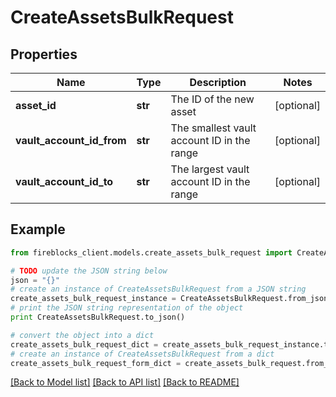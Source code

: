 # CreateAssetsBulkRequest


## Properties

Name | Type | Description | Notes
------------ | ------------- | ------------- | -------------
**asset_id** | **str** | The ID of the new asset | [optional] 
**vault_account_id_from** | **str** | The smallest vault account ID in the range | [optional] 
**vault_account_id_to** | **str** | The largest vault account ID in the range | [optional] 

## Example

```python
from fireblocks_client.models.create_assets_bulk_request import CreateAssetsBulkRequest

# TODO update the JSON string below
json = "{}"
# create an instance of CreateAssetsBulkRequest from a JSON string
create_assets_bulk_request_instance = CreateAssetsBulkRequest.from_json(json)
# print the JSON string representation of the object
print CreateAssetsBulkRequest.to_json()

# convert the object into a dict
create_assets_bulk_request_dict = create_assets_bulk_request_instance.to_dict()
# create an instance of CreateAssetsBulkRequest from a dict
create_assets_bulk_request_form_dict = create_assets_bulk_request.from_dict(create_assets_bulk_request_dict)
```
[[Back to Model list]](../README.md#documentation-for-models) [[Back to API list]](../README.md#documentation-for-api-endpoints) [[Back to README]](../README.md)


